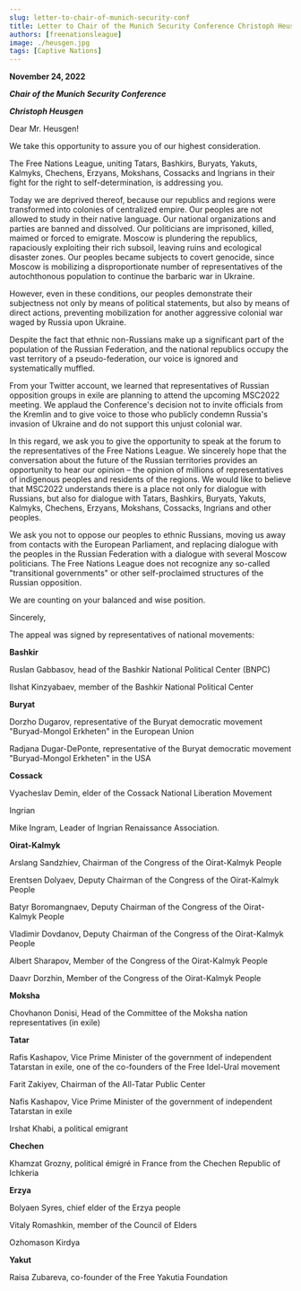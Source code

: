 ```yaml
---
slug: letter-to-chair-of-munich-security-conf
title: Letter to Chair of the Munich Security Conference Christoph Heusgen
authors: [freenationsleague]
image: ./heusgen.jpg
tags: [Captive Nations]
---
```


<head>
  <title>Free Kalmykia - Letter to Chair of the Munich Security Conference Christoph Heusgen</title>
  <meta
    name="description"
    content="We would like to believe that MSC2022 understands there is a place not only for dialogue with Russians, but also for dialogue with Tatars, Bashkirs, Buryats, Yakuts, Kalmyks, Chechens, Erzyans, Mokshans, Cossacks, Ingrians and other peoples."
    key="desc"
  />
  <meta
    property="og:description"
    content="We would like to believe that MSC2022 understands there is a place not only for dialogue with Russians, but also for dialogue with Tatars, Bashkirs, Buryats, Yakuts, Kalmyks, Chechens, Erzyans, Mokshans, Cossacks, Ingrians and other peoples."
  />
  <meta
    name="twitter:description"
    content="We would like to believe that MSC2022 understands there is a place not only for dialogue with Russians, but also for dialogue with Tatars, Bashkirs, Buryats, Yakuts, Kalmyks, Chechens, Erzyans, Mokshans, Cossacks, Ingrians and other peoples."
  />
</head>

**November 24, 2022**

***Chair of the Munich Security Conference***

***Christoph Heusgen***

Dear Mr. Heusgen!

We take this opportunity to assure you of our highest consideration.

The Free Nations League, uniting Tatars, Bashkirs, Buryats, Yakuts, Kalmyks, Chechens, Erzyans, Mokshans, Cossacks and Ingrians in their fight for the right to self-determination, is addressing you.

Today we are deprived thereof, because our republics and regions  were transformed  into colonies of centralized empire. Our peoples are not allowed to study in their native language. Our national organizations and parties are banned and dissolved. Our politicians are imprisoned, killed, maimed or forced to emigrate. Moscow is plundering the republics, rapaciously exploiting their rich subsoil, leaving ruins and ecological disaster zones. Our peoples became subjects to covert genocide, since Moscow is mobilizing a disproportionate number of representatives of the autochthonous population to continue the barbaric war in Ukraine.

However, even in these conditions, our peoples demonstrate their subjectness not only by means of political statements, but also by means of  direct actions, preventing mobilization for another aggressive colonial war waged by Russia upon  Ukraine.

Despite the fact that ethnic non-Russians make up a significant part of the population of the Russian Federation, and the national republics occupy the vast territory of a pseudo-federation, our voice is ignored and systematically muffled.

From your Twitter account, we learned that representatives of Russian opposition groups in exile are planning to attend the upcoming MSC2022 meeting. We applaud the Conference's decision not to invite officials from the Kremlin and to give voice to those who publicly condemn Russia's invasion of Ukraine and do not support this unjust colonial war.

In this regard, we ask you to give the opportunity to speak at the forum to the representatives of the Free Nations League. We sincerely hope that the conversation about the future of the Russian territories provides an opportunity to hear our opinion – the opinion of millions of representatives of indigenous peoples and residents of the regions. We would like to believe that  MSC2022 understands there is a place not only for dialogue with Russians, but also for dialogue with Tatars, Bashkirs, Buryats, Yakuts, Kalmyks, Chechens, Erzyans, Mokshans, Cossacks, Ingrians and other peoples.

We ask you not to oppose our peoples to ethnic Russians, moving us away from contacts with the European Parliament, and replacing dialogue with the peoples in the Russian Federation with a dialogue with several Moscow politicians. The Free Nations League does not recognize any so-called "transitional governments" or other self-proclaimed structures of the Russian opposition.

We are counting on your balanced and wise position.

Sincerely,

The appeal was signed by representatives of national movements:

**Bashkir**

Ruslan Gabbasov, head of the Bashkir National Political Center (BNPC)

Ilshat Kinzyabaev, member of the Bashkir National Political Center

**Buryat**

Dorzho Dugarov, representative of the Buryat democratic movement "Buryad-Mongol Erkheten" in the European Union

Radjana Dugar-DePonte, representative of the Buryat democratic movement "Buryad-Mongol Erkheten" in the USA

**Cossack**

Vyacheslav Demin, elder of the Cossack National Liberation Movement

Ingrian 

Mike Ingram, Leader of Ingrian Renaissance Association.

**Oirat-Kalmyk**

Arslang Sandzhiev, Chairman of the Congress of the Oirat-Kalmyk People

Erentsen Dolyaev, Deputy Chairman of the Congress of the Oirat-Kalmyk People

Batyr Boromangnaev, Deputy Chairman of the Congress of the Oirat-Kalmyk People

Vladimir Dovdanov, Deputy Chairman of the Congress of the Oirat-Kalmyk People

Albert Sharapov, Member of the Congress of the Oirat-Kalmyk People

Daavr Dorzhin, Member of the Congress of the Oirat-Kalmyk People

**Moksha**

Chovhanon Donisi, Head of the Committee of the Moksha nation representatives (in exile)

**Tatar**

Rafis Kashapov, Vice Prime Minister of the government of independent Tatarstan in exile, one of the co-founders of the Free Idel-Ural movement

Farit Zakiyev, Chairman of the All-Tatar Public Center

Nafis Kashapov, Vice Prime Minister of the government of independent Tatarstan in exile

Irshat Khabi, a political emigrant

**Chechen**

Khamzat Grozny, political émigré in France from the Chechen Republic of Ichkeria

**Erzya**

Bolyaen Syres, chief elder of the Erzya people

Vitaly Romashkin, member of the Council of Elders

Ozhomason Kirdya

**Yakut**

Raisa Zubareva, co-founder of the Free Yakutia Foundation
